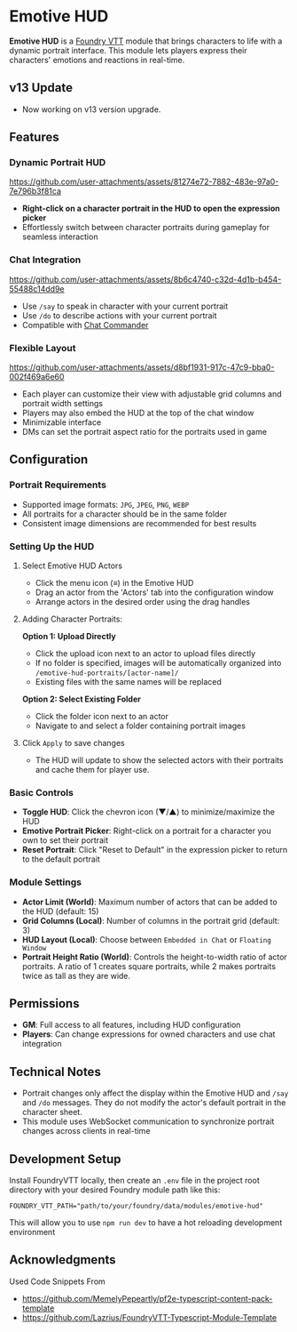 # Emotive HUD

**Emotive HUD** is a [Foundry VTT](https://foundryvtt.com) module that brings characters to life with a dynamic portrait interface. This module lets players express their characters' emotions and reactions in real-time.

## v13 Update
- Now working on v13 version upgrade.

## Features

### Dynamic Portrait HUD

https://github.com/user-attachments/assets/81274e72-7882-483e-97a0-7e796b3f81ca

- **Right-click on a character portrait in the HUD to open the expression picker**
- Effortlessly switch between character portraits during gameplay for seamless interaction

### Chat Integration

https://github.com/user-attachments/assets/8b6c4740-c32d-4d1b-b454-55488c14dd9e

- Use `/say` to speak in character with your current portrait
- Use `/do` to describe actions with your current portrait
- Compatible with [Chat Commander](https://foundryvtt.com/packages/_chatcommands/)

### Flexible Layout

https://github.com/user-attachments/assets/d8bf1931-917c-47c9-bba0-002f469a6e60

- Each player can customize their view with adjustable grid columns and portrait width settings
- Players may also embed the HUD at the top of the chat window
- Minimizable interface
- DMs can set the portrait aspect ratio for the portraits used in game

## Configuration

### Portrait Requirements

- Supported image formats: `JPG`, `JPEG`, `PNG`, `WEBP`
- All portraits for a character should be in the same folder
- Consistent image dimensions are recommended for best results

### Setting Up the HUD

1. Select Emotive HUD Actors

   - Click the menu icon (≡) in the Emotive HUD
   - Drag an actor from the 'Actors' tab into the configuration window
   - Arrange actors in the desired order using the drag handles

2. Adding Character Portraits:

   **Option 1: Upload Directly**
   - Click the upload icon next to an actor to upload files directly
   - If no folder is specified, images will be automatically organized into `/emotive-hud-portraits/[actor-name]/`
   - Existing files with the same names will be replaced

   **Option 2: Select Existing Folder**
   - Click the folder icon next to an actor
   - Navigate to and select a folder containing portrait images

3. Click `Apply` to save changes

   - The HUD will update to show the selected actors with their portraits and cache them for player use.

### Basic Controls

- **Toggle HUD**: Click the chevron icon (▼/▲) to minimize/maximize the HUD
- **Emotive Portrait Picker**: Right-click on a portrait for a character you own to set their portrait
- **Reset Portrait**: Click "Reset to Default" in the expression picker to return to the default portrait

### Module Settings
- **Actor Limit (World)**: Maximum number of actors that can be added to the HUD (default: 15)
- **Grid Columns (Local)**: Number of columns in the portrait grid (default: 3)
- **HUD Layout (Local)**: Choose between `Embedded in Chat` or `Floating Window`
- **Portrait Height Ratio (World)**: Controls the height-to-width ratio of actor portraits. A ratio of 1 creates square portraits, while 2 makes portraits twice as tall as they are wide.

## Permissions

- **GM**: Full access to all features, including HUD configuration
- **Players**: Can change expressions for owned characters and use chat integration

## Technical Notes

- Portrait changes only affect the display within the Emotive HUD and `/say` and `/do` messages. They do not modify the actor's default portrait in the character sheet.
- This module uses WebSocket communication to synchronize portrait changes across clients in real-time

## Development Setup

Install FoundryVTT locally, then create an `.env` file in the project root directory with your desired Foundry module path like this:

`FOUNDRY_VTT_PATH="path/to/your/foundry/data/modules/emotive-hud"`

This will allow you to use `npm run dev` to have a hot reloading development environment

## Acknowledgments
Used Code Snippets From
- https://github.com/MemelyPepeartly/pf2e-typescript-content-pack-template
- https://github.com/Lazrius/FoundryVTT-Typescript-Module-Template

